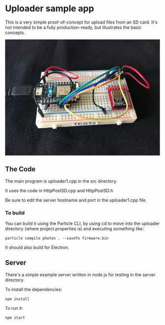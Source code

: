 # Uploader sample app

This is a very simple proof-of-concept for upload files from an SD card. It's not intended to be a fully production-ready, but illustrates the basic concepts.

![circuit](images/circuit.jpg)

## The Code

The main program is uploader1.cpp in the src directory.

It uses the code in HttpPostSD.cpp and HttpPostSD.h 

Be sure to edit the server hostname and port in the uploader1.cpp file.

### To build

You can build it using the Particle CLI, by using cd to move into the uploader directory (where project.properties is) and executing something like: 

```
particle compile photon . --saveTo firmware.bin
```

It should also build for Electron.


## Server

There's a simple example server written in node.js for testing in the server directory.

To install the dependencies:

```
npm install
```

To run it:

```
npm start
```

